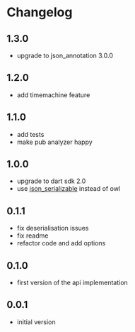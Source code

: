# Changelog

## 1.3.0

- upgrade to json_annotation 3.0.0

## 1.2.0

- add timemachine feature

## 1.1.0

- add tests
- make pub analyzer happy

## 1.0.0

- upgrade to dart sdk 2.0
- use [json_serializable](https://github.com/dart-lang/json_serializable) instead of owl

## 0.1.1

- fix deserialisation issues
- fix readme
- refactor code and add options

## 0.1.0

- first version of the api implementation

## 0.0.1

- initial version
